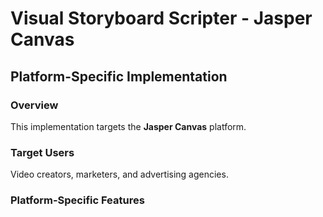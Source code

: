 # Visual Storyboard Scripter - Jasper Canvas

## Platform-Specific Implementation

### Overview
This implementation targets the **Jasper Canvas** platform.

### Target Users
Video creators, marketers, and advertising agencies.

### Platform-Specific Features
